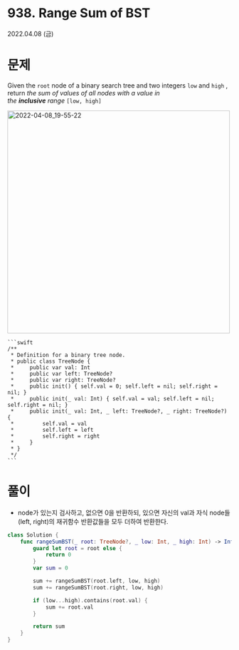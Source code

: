 # **938. Range Sum of BST**

2022.04.08 (금)

# 문제
    
   Given the `root` node of a binary search tree and two integers `low` and `high` , return *the sum of values of all nodes with a value in the **inclusive** range* `[low, high]`
    
   <img width="500" alt="2022-04-08_19-55-22" src="https://user-images.githubusercontent.com/72993238/162427493-f6132df5-fbaa-43fc-96d7-b907cd5a0153.png">

   
    ```swift
    /**
     * Definition for a binary tree node.
     * public class TreeNode {
     *     public var val: Int
     *     public var left: TreeNode?
     *     public var right: TreeNode?
     *     public init() { self.val = 0; self.left = nil; self.right = nil; }
     *     public init(_ val: Int) { self.val = val; self.left = nil; self.right = nil; }
     *     public init(_ val: Int, _ left: TreeNode?, _ right: TreeNode?) {
     *         self.val = val
     *         self.left = left
     *         self.right = right
     *     }
     * }
     */
    ```
    

# 풀이

- node가 있는지 검사하고, 없으면 0을 반환하되,
있으면 자신의 val과 자식 node들(left, right)의 재귀함수 반환값들을 모두 더하여 반환한다.
```swift
class Solution {
    func rangeSumBST(_ root: TreeNode?, _ low: Int, _ high: Int) -> Int {
        guard let root = root else {
            return 0
        }
        var sum = 0

        sum += rangeSumBST(root.left, low, high)
        sum += rangeSumBST(root.right, low, high)

        if (low...high).contains(root.val) {
            sum += root.val
        }

        return sum
    }
}
```
